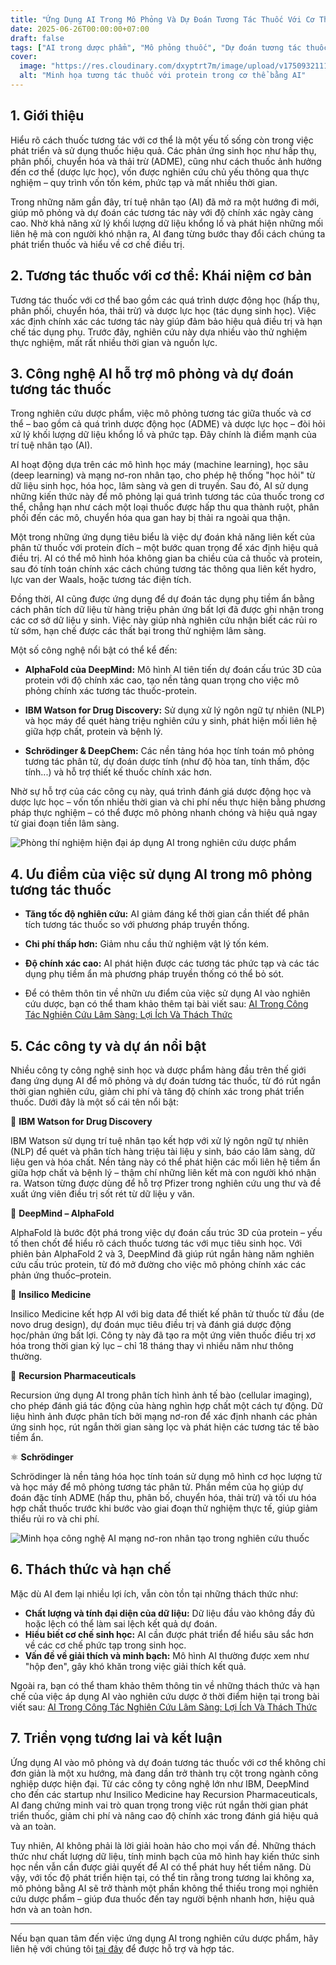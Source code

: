```yaml
---
title: "Ứng Dụng AI Trong Mô Phỏng Và Dự Đoán Tương Tác Thuốc Với Cơ Thể"
date: 2025-06-26T00:00:00+07:00
draft: false
tags: ["AI trong dược phẩm", "Mô phỏng thuốc", "Dự đoán tương tác thuốc", "Trí tuệ nhân tạo"]
cover:
  image: "https://res.cloudinary.com/dxyptrt7m/image/upload/v1750932111/dm3dojqs00vtjxziidxg.jpg"
  alt: "Minh họa tương tác thuốc với protein trong cơ thể bằng AI"
---
```


## 1. Giới thiệu

Hiểu rõ cách thuốc tương tác với cơ thể là một yếu tố sống còn trong việc phát triển và sử dụng thuốc hiệu quả. Các phản ứng sinh học như hấp thụ, phân phối, chuyển hóa và thải trừ (ADME), cũng như cách thuốc ảnh hưởng đến cơ thể (dược lực học), vốn được nghiên cứu chủ yếu thông qua thực nghiệm – quy trình vốn tốn kém, phức tạp và mất nhiều thời gian.

Trong những năm gần đây, trí tuệ nhân tạo (AI) đã mở ra một hướng đi mới, giúp mô phỏng và dự đoán các tương tác này với độ chính xác ngày càng cao. Nhờ khả năng xử lý khối lượng dữ liệu khổng lồ và phát hiện những mối liên hệ mà con người khó nhận ra, AI đang từng bước thay đổi cách chúng ta phát triển thuốc và hiểu về cơ chế điều trị.

## 2. Tương tác thuốc với cơ thể: Khái niệm cơ bản

Tương tác thuốc với cơ thể bao gồm các quá trình dược động học (hấp thụ, phân phối, chuyển hóa, thải trừ) và dược lực học (tác dụng sinh học). Việc xác định chính xác các tương tác này giúp đảm bảo hiệu quả điều trị và hạn chế tác dụng phụ. Trước đây, nghiên cứu này dựa nhiều vào thử nghiệm thực nghiệm, mất rất nhiều thời gian và nguồn lực.

## 3. Công nghệ AI hỗ trợ mô phỏng và dự đoán tương tác thuốc

Trong nghiên cứu dược phẩm, việc mô phỏng tương tác giữa thuốc và cơ thể – bao gồm cả quá trình dược động học (ADME) và dược lực học – đòi hỏi xử lý khối lượng dữ liệu khổng lồ và phức tạp. Đây chính là điểm mạnh của trí tuệ nhân tạo (AI).

AI hoạt động dựa trên các mô hình học máy (machine learning), học sâu (deep learning) và mạng nơ-ron nhân tạo, cho phép hệ thống "học hỏi" từ dữ liệu sinh học, hóa học, lâm sàng và gen di truyền. Sau đó, AI sử dụng những kiến thức này để mô phỏng lại quá trình tương tác của thuốc trong cơ thể, chẳng hạn như cách một loại thuốc được hấp thu qua thành ruột, phân phối đến các mô, chuyển hóa qua gan hay bị thải ra ngoài qua thận.

Một trong những ứng dụng tiêu biểu là việc dự đoán khả năng liên kết của phân tử thuốc với protein đích – một bước quan trọng để xác định hiệu quả điều trị. AI có thể mô hình hóa không gian ba chiều của cả thuốc và protein, sau đó tính toán chính xác cách chúng tương tác thông qua liên kết hydro, lực van der Waals, hoặc tương tác điện tích.

Đồng thời, AI cũng được ứng dụng để dự đoán tác dụng phụ tiềm ẩn bằng cách phân tích dữ liệu từ hàng triệu phản ứng bất lợi đã được ghi nhận trong các cơ sở dữ liệu y sinh. Việc này giúp nhà nghiên cứu nhận biết các rủi ro từ sớm, hạn chế được các thất bại trong thử nghiệm lâm sàng.

Một số công nghệ nổi bật có thể kể đến:

  - **AlphaFold của DeepMind:** Mô hình AI tiên tiến dự đoán cấu trúc 3D của protein với độ chính xác cao, tạo nền tảng quan trọng cho việc mô phỏng chính xác tương tác thuốc-protein.

  - **IBM Watson for Drug Discovery:** Sử dụng xử lý ngôn ngữ tự nhiên (NLP) và học máy để quét hàng triệu nghiên cứu y sinh, phát hiện mối liên hệ giữa hợp chất, protein và bệnh lý.

  - **Schrödinger & DeepChem:** Các nền tảng hóa học tính toán mô phỏng tương tác phân tử, dự đoán dược tính (như độ hòa tan, tính thấm, độc tính...) và hỗ trợ thiết kế thuốc chính xác hơn.

Nhờ sự hỗ trợ của các công cụ này, quá trình đánh giá dược động học và dược lực học – vốn tốn nhiều thời gian và chi phí nếu thực hiện bằng phương pháp thực nghiệm – có thể được mô phỏng nhanh chóng và hiệu quả ngay từ giai đoạn tiền lâm sàng.

![Phòng thí nghiệm hiện đại áp dụng AI trong nghiên cứu dược phẩm](https://res.cloudinary.com/dxyptrt7m/image/upload/v1750932418/emppb0xboj4nrq1nbtg6.jpg)

## 4. Ưu điểm của việc sử dụng AI trong mô phỏng tương tác thuốc

- **Tăng tốc độ nghiên cứu:** AI giảm đáng kể thời gian cần thiết để phân tích tương tác thuốc so với phương pháp truyền thống.
- **Chi phí thấp hơn:** Giảm nhu cầu thử nghiệm vật lý tốn kém.
- **Độ chính xác cao:** AI phát hiện được các tương tác phức tạp và các tác dụng phụ tiềm ẩn mà phương pháp truyền thống có thể bỏ sót.

- Để có thêm thôn tin về nhữn ưu điểm của việc sử dụng AI vào nghiên cứu dược, bạn có thể tham khảo thêm tại bài viết sau: [AI Trong Công Tác Nghiên Cứu Lâm Sàng: Lợi Ích Và Thách Thức](https://kalimawiki-vn.vercel.app/posts/ai-trong-cong-tac-nghien-cuu-lam-sang_-loi-ich-va-thach-thuc-2025-06-22/)

## 5. Các công ty và dự án nổi bật

Nhiều công ty công nghệ sinh học và dược phẩm hàng đầu trên thế giới đang ứng dụng AI để mô phỏng và dự đoán tương tác thuốc, từ đó rút ngắn thời gian nghiên cứu, giảm chi phí và tăng độ chính xác trong phát triển thuốc. Dưới đây là một số cái tên nổi bật:

🧠 **IBM Watson for Drug Discovery**

IBM Watson sử dụng trí tuệ nhân tạo kết hợp với xử lý ngôn ngữ tự nhiên (NLP) để quét và phân tích hàng triệu tài liệu y sinh, báo cáo lâm sàng, dữ liệu gen và hóa chất. Nền tảng này có thể phát hiện các mối liên hệ tiềm ẩn giữa hợp chất và bệnh lý – thậm chí những liên kết mà con người khó nhận ra. Watson từng được dùng để hỗ trợ Pfizer trong nghiên cứu ung thư và đề xuất ứng viên điều trị sốt rét từ dữ liệu y văn.

🧬 **DeepMind – AlphaFold**

AlphaFold là bước đột phá trong việc dự đoán cấu trúc 3D của protein – yếu tố then chốt để hiểu rõ cách thuốc tương tác với mục tiêu sinh học. Với phiên bản AlphaFold 2 và 3, DeepMind đã giúp rút ngắn hàng năm nghiên cứu cấu trúc protein, từ đó mở đường cho việc mô phỏng chính xác các phản ứng thuốc–protein.

🧪 **Insilico Medicine**

Insilico Medicine kết hợp AI với big data để thiết kế phân tử thuốc từ đầu (de novo drug design), dự đoán mục tiêu điều trị và đánh giá dược động học/phản ứng bất lợi. Công ty này đã tạo ra một ứng viên thuốc điều trị xơ hóa trong thời gian kỷ lục – chỉ 18 tháng thay vì nhiều năm như thông thường.

🔬 **Recursion Pharmaceuticals**

Recursion ứng dụng AI trong phân tích hình ảnh tế bào (cellular imaging), cho phép đánh giá tác động của hàng nghìn hợp chất một cách tự động. Dữ liệu hình ảnh được phân tích bởi mạng nơ-ron để xác định nhanh các phản ứng sinh học, rút ngắn thời gian sàng lọc và phát hiện các tương tác tế bào tiềm ẩn.

⚛️ **Schrödinger**

Schrödinger là nền tảng hóa học tính toán sử dụng mô hình cơ học lượng tử và học máy để mô phỏng tương tác phân tử. Phần mềm của họ giúp dự đoán đặc tính ADME (hấp thu, phân bố, chuyển hóa, thải trừ) và tối ưu hóa hợp chất thuốc trước khi bước vào giai đoạn thử nghiệm thực tế, giúp giảm thiểu rủi ro và chi phí.

![Minh họa công nghệ AI mạng nơ-ron nhân tạo trong nghiên cứu thuốc](https://res.cloudinary.com/dxyptrt7m/image/upload/v1750932505/u6zm1hoaug9ieol2hf9t.jpg)

## 6. Thách thức và hạn chế

Mặc dù AI đem lại nhiều lợi ích, vẫn còn tồn tại những thách thức như:

- **Chất lượng và tính đại diện của dữ liệu:** Dữ liệu đầu vào không đầy đủ hoặc lệch có thể làm sai lệch kết quả dự đoán.
- **Hiểu biết cơ chế sinh học:** AI cần được phát triển để hiểu sâu sắc hơn về các cơ chế phức tạp trong sinh học.
- **Vấn đề về giải thích và minh bạch:** Mô hình AI thường được xem như "hộp đen", gây khó khăn trong việc giải thích kết quả.

Ngoài ra, bạn có thể tham khảo thêm thông tin về những thách thức và hạn chế của việc áp dụng AI vào nghiên cứu dược ở thời điểm hiện tại trong bài viết sau: [AI Trong Công Tác Nghiên Cứu Lâm Sàng: Lợi Ích Và Thách Thức](https://kalimawiki-vn.vercel.app/posts/ai-trong-cong-tac-nghien-cuu-lam-sang_-loi-ich-va-thach-thuc-2025-06-22/)

## 7. Triển vọng tương lai và kết luận

Ứng dụng AI vào mô phỏng và dự đoán tương tác thuốc với cơ thể không chỉ đơn giản là một xu hướng, mà đang dần trở thành trụ cột trong ngành công nghiệp dược hiện đại. Từ các công ty công nghệ lớn như IBM, DeepMind cho đến các startup như Insilico Medicine hay Recursion Pharmaceuticals, AI đang chứng minh vai trò quan trọng trong việc rút ngắn thời gian phát triển thuốc, giảm chi phí và nâng cao độ chính xác trong đánh giá hiệu quả và an toàn.

Tuy nhiên, AI không phải là lời giải hoàn hảo cho mọi vấn đề. Những thách thức như chất lượng dữ liệu, tính minh bạch của mô hình hay kiến thức sinh học nền vẫn cần được giải quyết để AI có thể phát huy hết tiềm năng. Dù vậy, với tốc độ phát triển hiện tại, có thể tin rằng trong tương lai không xa, mô phỏng bằng AI sẽ trở thành một phần không thể thiếu trong mọi nghiên cứu dược phẩm – giúp đưa thuốc đến tay người bệnh nhanh hơn, hiệu quả hơn và an toàn hơn.

---
Nếu bạn quan tâm đến việc ứng dụng AI trong nghiên cứu dược phẩm, hãy liên hệ với chúng tôi [tại đây](https://kalimawiki-vn.vercel.app/contact/) để được hỗ trợ và hợp tác.
